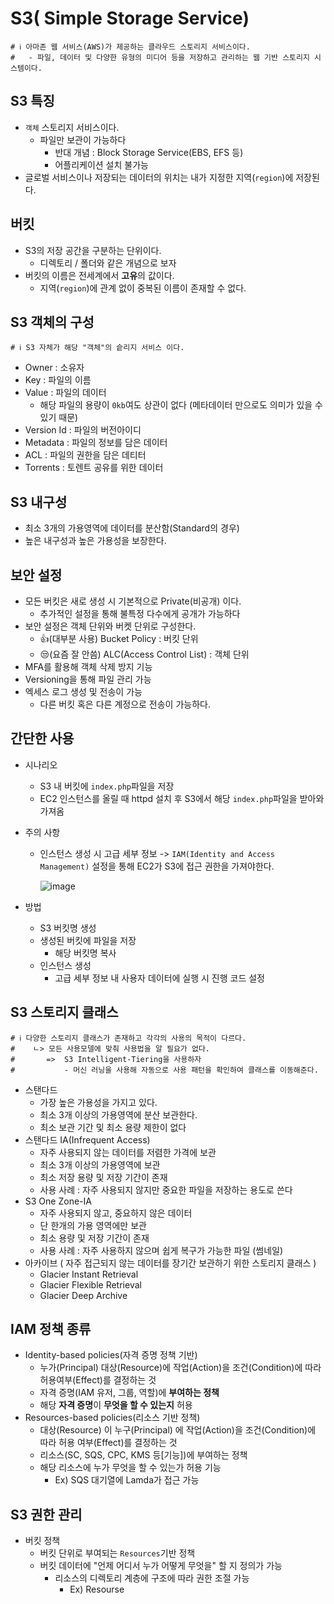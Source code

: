 # S3( Simple Storage Service) 
```properties
# ℹ️ 아마존 웹 서비스(AWS)가 제공하는 클라우드 스토리지 서비스이다.
#   - 파일, 데이터 및 다양한 유형의 미디어 등을 저장하고 관리하는 웹 기반 스토리지 시스템이다.
```

## S3 특징
- `객체` 스토리지 서비스이다.
  - 파일만 보관이 가능하다
    -  반대 개념 : Block Storage Service(EBS, EFS 등)
    -  어플리케이션 설치 불가능
-  글로벌 서비스이나 저장되는 데이터의 위치는 내가 지정한 지역(`region`)에 저장된다.

## 버킷
- S3의 저장 공간을 구분하는 단위이다.
  - 디렉토리 / 폴더와 같은 개념으로 보자
- 버킷의 이름은 전세계에서 **고유**의 값이다.
  - 지역(`region`)에 관계 없이 중복된 이름이 존재할 수 없다.

## S3 객체의 구성
```properties
# ℹ️ S3 자체가 해당 "객체"의 슽리지 서비스 이다.
```
- Owner : 소유자
- Key : 파일의 이름
- Value : 파일의 데이터
  - 해당 파일의 용량이 `0kb`여도 상관이 없다 (메타데이터 만으로도 의미가 있을 수 있기 때문)
- Version Id : 파일의 버전아이디
- Metadata : 파일의 정보를 담은 데이터
- ACL : 파일의 권한을 담은 데티터
- Torrents : 토렌트 공유를 위한 데이터

## S3 내구성
- 최소 3개의 가용영역에 데이터를 분산함(Standard의 경우)
- 높은 내구성과 높은 가용성을 보장한다.

## 보안 설정
- 모든 버킷은 새로 생성 시 기본적으로 Private(비공개) 이다.
  - 추가적인 설정을 통해 불특정 다수에게 공개가 가능하다 
- 보안 설정은 객체 단위와 버켓 단위로 구성한다.
  - 👍(대부분 사용) Bucket Policy : 버킷 단위
  - 😒(요즘 잘 안씀) ALC(Access Control List) : 객체 단위
- MFA를 활용해 객체 삭제 방지 기능
- Versioning을 통해 파일 관리 가능
- 엑세스 로그 생성 및 전송이 가능
  - 다른 버킷 혹은 다른 계정으로 전송이 가능하다.

## 간단한 사용
- 시나리오
  - S3 내 버킷에 `index.php`파일을 저장
  - EC2 인스턴스를 올릴 때 httpd 설치 후 S3에서 해당 `index.php`파일을 받아와 가져옴
- 주의 사항
  - 인스턴스 생성 시 고급 세부 정보 -> `IAM(Identity and Access Management)` 설정을 통해 EC2가 S3에 접근 권한을 가져야한다.
 
      ![image](https://github.com/user-attachments/assets/a271ac53-3aa4-468d-9a18-9a3beceff8e1)
  
- 방법
  - S3 버킷명 생성
  - 생성된 버킷에 파일을 저장
    - 해당 버킷명 복사
  - 인스턴스 생성
    - 고급 세부 정보 내 사용자 데이터에 실행 시 진행 코드 설정

## S3 스토리지 클래스
```properties
# ℹ️ 다양한 스토리지 클래스가 존재하고 각각의 사용의 목적이 다르다.
#    ㄴ> 모든 사용모델에 맞춰 사용법을 알 필요가 없다.
#       =>  S3 Intelligent-Tiering을 사용하자
#           - 머신 러닝을 사용해 자동으로 사용 패턴을 확인하여 클래스를 이동해준다.
```
- 스탠다드
  - 가장 높은 가용성을 가지고 있다.
  - 최소 3개 이상의 가용영역에 분산 보관한다.
  - 최소 보관 기간 및 최소 용량 제한이 없다
- 스탠다드 IA(Infrequent Access)
  - 자주 사용되지 않는 데이터를 저렴한 가격에 보관
  - 최소 3개 이상의 가용영역에 보관
  - 최소 저장 용량 및 저장 기간이 존재
  - 사용 사례 : 자주 사용되지 않지만 중요한 파일을 저장하는 용도로 쓴다
- S3 One Zone-IA
  - 자주 사용되지 않고, 중요하지 않은 데이터
  - 단 한개의 가용 영역에만 보관
  - 최소 용량 및 저장 기간이 존재
  - 사용 사례 : 자주 사용하지 않으며 쉽게 복구가 가능한 파일 (썸네일)
- 아카이브 ( 자주 접근되지 않는 데이터를 장기간 보관하기 위한 스토리지 클래스 )
  - Glacier Instant Retrieval
  - Glacier Flexible Retrieval
  - Glacier Deep Archive

## IAM 정책 종류
- Identity-based policies(자격 증명 정책 기반)
  - 누가(Principal) 대상(Resource)에 작업(Action)을 조건(Condition)에 따라 허용여부(Effect)를 결정하는 것
  - 자격 증명(IAM 유저, 그룹, 역할)에 **부여하는 정책**
  - 해당 **자격 증명**이 **무엇을 할 수 있는지** 허용
- Resources-based policies(리소스 기반 정책)
  - 대상(Resource) 이 누구(Principal) 에 작업(Action)을 조건(Condition)에 따라 허용 여부(Effect)를 결정하는 것
  - 리소스(SC, SQS, CPC, KMS 등[기능])에 부여하는 정책
  - 해당 리소스에 누가 무엇을 할 수 있는가 허용 기능
    - Ex) SQS 대기열에 Lamda가 접근 가능

## S3 권한 관리

- 버킷 정책
  - 버킷 단위로 부여되는 `Resources`기반 정책
  - 버킷 데이터에 "언제 어디서 누가 어떻게 무엇을" 할 지 정의가 가능
    - 리소스의 디렉토리 계층에 구조에 따라 권한 조절 가능
      - Ex) Resourse 
